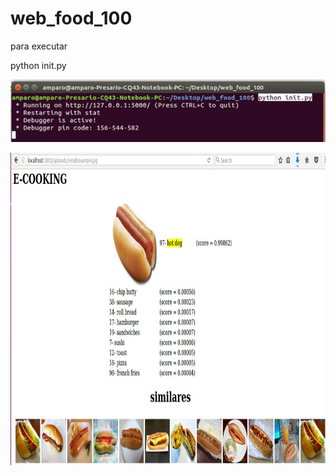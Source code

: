 # web_food_100
para executar 

python init.py 



<p>

 <img src="https://github.com/amparoDiaz/web_food_100/blob/master/init.jpg?raw=true" alt="Ver resultados" height="100" width="800">  
 <p>

 <img src="https://github.com/amparoDiaz/web_food_100/blob/master/result.jpg?raw=true" alt="Ver resultados" height="500" width="800">  
